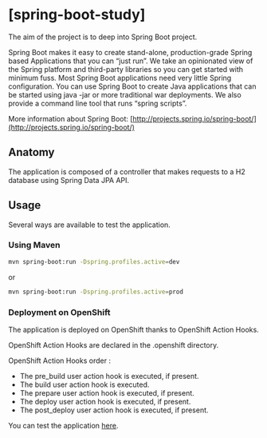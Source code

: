 # [spring-boot-study]

The aim of the project is to deep into Spring Boot project.

Spring Boot makes it easy to create stand-alone, production-grade Spring based Applications that you can “just run”. We take an opinionated view of the Spring platform and third-party libraries so you can get started with minimum fuss. Most Spring Boot applications need very little Spring configuration.
You can use Spring Boot to create Java applications that can be started using java -jar or more traditional war deployments. We also provide a command line tool that runs “spring scripts”.

More information about Spring Boot:
[http://projects.spring.io/spring-boot/](http://projects.spring.io/spring-boot/)

## Anatomy

The application is composed of a controller that makes requests to a H2 database using Spring Data JPA API.

## Usage

Several ways are available to test the application.

### Using Maven

``` bash
mvn spring-boot:run -Dspring.profiles.active=dev
```
or

``` bash
mvn spring-boot:run -Dspring.profiles.active=prod
```

### Deployment on OpenShift

The application is deployed on OpenShift thanks to OpenShift Action Hooks.

OpenShift Action Hooks are declared in the .openshift directory.

OpenShift Action Hooks order :
- The pre_build user action hook is executed, if present.
- The build user action hook is executed.
- The prepare user action hook is executed, if present.
- The deploy user action hook is executed, if present.
- The post_deploy user action hook is executed, if present.

You can test the application [here](http://study-xelita.rhcloud.com/users).